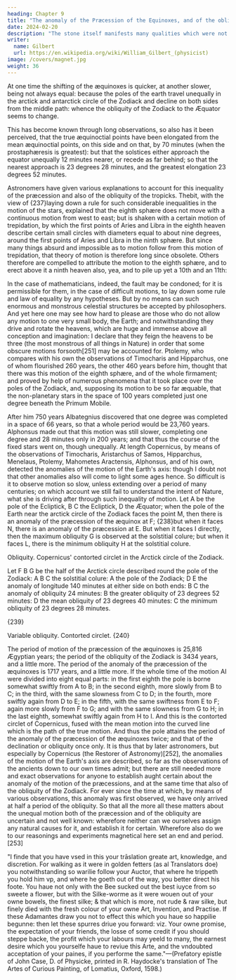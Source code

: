 ```yaml
---
heading: Chapter 9
title: "The anomaly of the Præcession of the Equinoxes, and of the obliquity of the Zodiack"
date: 2024-02-20
description: "The stone itself manifests many qualities which were not well investigated. "
writer:
  name: Gilbert
  url: https://en.wikipedia.org/wiki/William_Gilbert_(physicist)
image: /covers/magnet.jpg
weight: 36
---
```




At one time the shifting of the æquinoxes is quicker, at another slower, being not always equal: because the poles of the earth travel unequally in the arctick and antarctick circle of the Zodiack and decline on both sides from the middle path: whence the obliquity of the Zodiack to the Æquator seems to change. 

This has become known through long observations, so also has it been perceived, that the true æquinoctial points have been elongated from the mean æquinoctial points, on this side and on that, by 70 minutes (when the prostaphæresis is greatest): but that the solstices either approach the equator unequally 12 minutes nearer, or recede as far behind; so that the nearest approach is 23 degrees 28 minutes, and the greatest elongation 23 degrees 52 minutes. 

Astronomers have given various explanations to account for this inequality of the præcession and also of the obliquity of the tropicks. Thebit, with the view of {237}laying down a rule for such considerable inequalities in the motion of the stars, explained that the eighth sphære does not move with a continuous motion from west to east; but is shaken with a certain motion of trepidation, by which the first points of Aries and Libra in the eighth heaven describe certain small circles with diameters equal to about nine degrees, around the first points of Aries and Libra in the ninth sphære. But since many things absurd and impossible as to motion follow from this motion of trepidation, that theory of motion is therefore long since obsolete. Others therefore are compelled to attribute the motion to the eighth sphære, and to erect above it a ninth heaven also, yea, and to pile up yet a 10th and an 11th: 

In the case of mathematicians, indeed, the fault may be condoned; for it is permissible for them, in the case of difficult motions, to lay down some rule and law of equality by any hypotheses. But by no means can such enormous and monstrous celestial structures be accepted by philosophers. And yet here one may see how hard to please are those who do not allow any motion to one very small body, the Earth; and notwithstanding they drive and rotate the heavens, which are huge and immense above all conception and imagination: I declare that they feign the heavens to be three (the most monstrous of all things in Nature) in order that some obscure motions forsooth[251] may be accounted for. Ptolemy, who compares with his own the observations of Timocharis and Hipparchus, one of whom flourished 260 years, the other 460 years before him, thought that there was this motion of the eighth sphære, and of the whole firmament; and proved by help of numerous phenomena that it took place over the poles of the Zodiack, and, supposing its motion to be so far æquable, that the non-planetary stars in the space of 100 years completed just one degree beneath the Primum Mobile. 

After him 750 years Albategnius discovered that one degree was completed in a space of 66 years, so that a whole period would be 23,760 years. Alphonsus made out that this motion was still slower, completing one degree and 28 minutes only in 200 years; and that thus the course of the fixed stars went on, though unequally. At length Copernicus, by means of the observations of Timocharis, Aristarchus of Samos, Hipparchus, Menelaus, Ptolemy, Mahometes Aractensis, Alphonsus, and of his own, detected the anomalies of the motion of the Earth's axis: though I doubt not that other anomalies also will come to light some ages hence. So difficult is it to observe motion so slow, unless extending over a period of many centuries; on which account we still fail to understand the intent of Nature, what she is driving after through such inequality of motion. Let A be the pole of the Ecliptick, B C the Ecliptick, D the Æquator; when the pole of the Earth near the arctick circle of the Zodiack faces the point M, then there is an anomaly of the præcession of the æquinox at F; {238}but when it faces N, there is an anomaly of the præcession at E. But when it faces I directly, then the maximum obliquity G is observed at the solstitial colure; but when it faces L, there is the minimum obliquity H at the solstitial colure.


Obliquity.
Copernicus' contorted circlet in the Arctick circle of the Zodiack.

Let F B G be the half of the Arctick circle described round the pole of the Zodiack: A B C the solstitial colure: A the pole of the Zodiack; D E the anomaly of longitude 140 minutes at either side on both ends: B C the anomaly of obliquity 24 minutes: B the greater obliquity of 23 degrees 52 minutes: D the mean obliquity of 23 degrees 40 minutes: C the minimum obliquity of 23 degrees 28 minutes.

{239}

Variable obliquity.
Contorted circlet.
{240}

The period of motion of the præcession of the æquinoxes is 25,816 Ægyptian years; the period of the obliquity of the Zodiack is 3434 years, and a little more. The period of the anomaly of the præcession of the æquinoxes is 1717 years, and a little more. If the whole time of the motion AI were divided into eight equal parts: in the first eighth the pole is borne somewhat swiftly from A to B; in the second eighth, more slowly from B to C; in the third, with the same slowness from C to D; in the fourth, more swiftly again from D to E; in the fifth, with the same swiftness from E to F; again more slowly from F to G; and with the same slowness from G to H; in the last eighth, somewhat swiftly again from H to I. And this is the contorted circlet of Copernicus, fused with the mean motion into the curved line which is the path of the true motion. And thus the pole attains the period of the anomaly of the præcession of the æquinoxes twice; and that of the declination or obliquity once only. It is thus that by later astronomers, but especially by Copernicus (the Restorer of Astronomy)[252], the anomalies of the motion of the Earth's axis are described, so far as the observations of the ancients down to our own times admit; but there are still needed more and exact observations for anyone to establish aught certain about the anomaly of the motion of the præcessions, and at the same time that also of the obliquity of the Zodiack. For ever since the time at which, by means of various observations, this anomaly was first observed, we have only arrived at half a period of the obliquity. So that all the more all these matters about the unequal motion both of the præcession and of the obliquity are uncertain and not well known: wherefore neither can we ourselves assign any natural causes for it, and establish it for certain. Wherefore also do we to our reasonings and experiments magnetical here set an end and period.[253]


"I finde that you have vsed in this your trāslation greate art, knowledge, and discretion. For walking as it were in golden fetters (as al Translators doe) you notwithstanding so warilie follow your Auctor, that where he trippeth you hold him vp, and where he goeth out of the way, you better direct his foote. You haue not only with the Bee sucked out the best iuyce from so sweete a flower, but with the Silke-worme as it were wouen out of your owne bowels, the finest silke; & that which is more, not rude & raw silke, but finely died with the fresh colour of your owne Art, Invention, and Practise. If these Adamantes draw you not to effect this which you haue so happilie begunne: then let these spurres driue you forward: viz. Your owne promise, the expectation of your friends, the losse of some credit if you should steppe backe, the profit which your labours may yeeld to many, the earnest desire which you yourselfe haue to reviue this Arte, and the vndoubted acceptation of your paines, if you performe the same."—(Prefatory epistle of John Case, D. of Physicke, printed in R. Haydocke's translation of The Artes of Curious Painting, of Lomatius, Oxford, 1598.)
